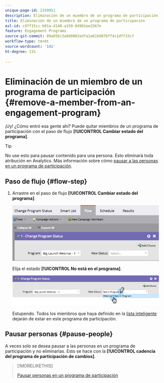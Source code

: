 ```yaml
---
unique-page-id: 2359951
description: Eliminación de un miembro de un programa de participación - Documentos de Marketo - Documentación del producto
title: Eliminación de un miembro de un programa de participación
exl-id: c97f15cc-b01a-4148-a150-84901ee2567e
feature: Engagement Programs
source-git-commit: 09a656c3a0d0002edfa1a61b987bff4c1dff33cf
workflow-type: tm+mt
source-wordcount: '141'
ht-degree: 11%

---
```


# Eliminación de un miembro de un programa de participación {#remove-a-member-from-an-engagement-program}

¡Uy! ¿Cómo entró esa gente ahí? Puede quitar miembros de un programa de participación con el paso de flujo **[!UICONTROL Cambiar estado del programa]**.

>[!TIP]
>
>No use esto para pausar contenido para una persona. Esto eliminará toda atribución en Analytics. Más información sobre cómo [pausar a las personas en un programa de participación](/help/marketo/product-docs/email-marketing/drip-nurturing/using-engagement-programs/pause-people-in-an-engagement-program.md).

## Paso de flujo {#flow-step}

1. Arrastre en el paso de flujo **[!UICONTROL Cambiar estado del programa]**.

   ![](assets/image2014-9-15-18-3a15-3a57.png)

   Elija el estado **[!UICONTROL No está en el programa]**.

   ![](assets/image2014-9-15-18-3a16-3a2.png)

   Estupendo. Todos los miembros que haya definido en la [lista inteligente](/help/marketo/product-docs/core-marketo-concepts/smart-lists-and-static-lists/creating-a-smart-list/create-a-smart-list.md) dejarán de estar en este programa de participación.

## Pausar personas  {#pause-people}

A veces solo se desea pausar a las personas en un programa de participación y no eliminarlas. Esto se hace con la **[!UICONTROL cadencia del programa de participación de cambios]**.

>[!MORELIKETHIS]
>
>[Pausar personas en un programa de participación](/help/marketo/product-docs/email-marketing/drip-nurturing/using-engagement-programs/pause-people-in-an-engagement-program.md)
